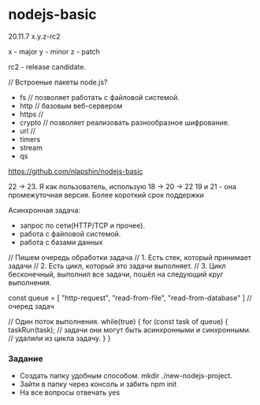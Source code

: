 # nodejs-basic

20.11.7
x.y.z-rc2

x - major
y - minor
z - patch

rc2 - release candidate. 

// Встроеные пакеты node.js?

- fs // позволяет работать с файловой системой.
- http // базовым веб-сервером
- https // 
- crypto // позволяет реализовать разнообразное шифрование.
- url // 
- timers
- stream
- qs



































https://github.com/nlapshin/nodejs-basic

22 -> 23. Я как пользователь, использую 18 -> 20 -> 22
19 и 21 - она промежуточная версия. Более короткий срок поддержки

Асинхронная задача:

- запрос по сети(HTTP/TCP и прочее).
- работа с файловой системой.
- работа с базами данных


// Пишем очередь обработки задача
// 1. Есть стек, который принимает задачи
// 2. Есть цикл, который это задачи выполняет.
// 3. Цикл бесконечный, выполнил все задачи, пошёл на следующий круг выполнения.

const queue = [
  "http-request",
  "read-from-file",
  "read-from-database"
] // очеред задач

// Один поток выполнения.
while(true) {
  for (const task of queue) {
    taskRun(task); // задачи они могут быть асинхронными и синхронными.
    // удалили из цикла задачу.
  }
}

### Задание

- Создать папку удобным способом. mkdir ./new-nodejs-project.
- Зайти в папку через консоль и забить npm init
- На все вопросы отвечать yes
